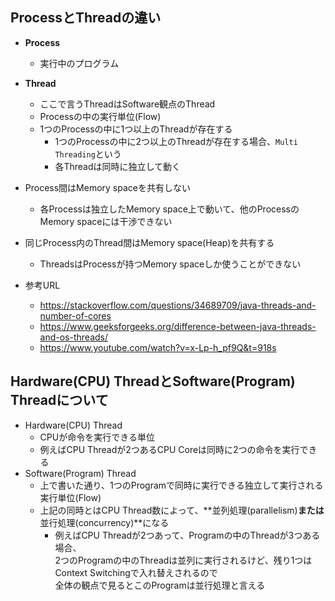 ## ProcessとThreadの違い
- __Process__
  - 実行中のプログラム

- __Thread__
  - ここで言うThreadはSoftware観点のThread
  - Processの中の実行単位(Flow)
  - 1つのProcessの中に1つ以上のThreadが存在する
    - 1つのProcessの中に2つ以上のThreadが存在する場合、`Multi Threading`という
    - 各Threadは同時に独立して動く
- Process間はMemory spaceを共有しない
  - 各Processは独立したMemory space上で動いて、他のProcessのMemory spaceには干渉できない
- 同じProcess内のThread間はMemory space(Heap)を共有する
  - ThreadsはProcessが持つMemory spaceしか使うことができない
- 参考URL
  - https://stackoverflow.com/questions/34689709/java-threads-and-number-of-cores
  - https://www.geeksforgeeks.org/difference-between-java-threads-and-os-threads/
  - https://www.youtube.com/watch?v=x-Lp-h_pf9Q&t=918s

## Hardware(CPU) ThreadとSoftware(Program) Threadについて
- Hardware(CPU) Thread
  - CPUが命令を実行できる単位
  - 例えばCPU Threadが2つあるCPU Coreは同時に2つの命令を実行できる
- Software(Program) Thread
  - 上で書いた通り、1つのProgramで同時に実行できる独立して実行される実行単位(Flow)
  - 上記の同時とはCPU Thread数によって、**並列処理(parallelism)**または**並行処理(concurrency)**になる
    - 例えばCPU Threadが2つあって、Programの中のThreadが3つある場合、  
      2つのProgramの中のThreadは並列に実行されるけど、残り1つはContext Switchingで入れ替えされるので  
      全体の観点で見るとこのProgramは並行処理と言える